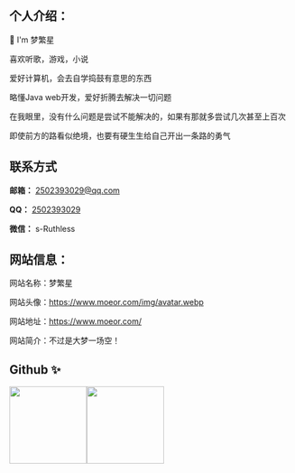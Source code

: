 ## 个人介绍：

💖 I'm 梦繁星

喜欢听歌，游戏，小说

爱好计算机，会去自学捣鼓有意思的东西

略懂Java web开发，爱好折腾去解决一切问题

在我眼里，没有什么问题是尝试不能解决的，如果有那就多尝试几次甚至上百次

即使前方的路看似绝境，也要有硬生生给自己开出一条路的勇气

## 联系方式

**邮箱：** 2502393029@qq.com

**QQ：** <a target="_blank" href="http://wpa.qq.com/msgrd?v=3&uin=2502393029&site=qq&menu=yes">2502393029<a>

**微信：** s-Ruthless

## 网站信息：

网站名称：梦繁星

网站头像：https://www.moeor.com/img/avatar.webp

网站地址：https://www.moeor.com/

网站简介：不过是大梦一场空！

## Github ✨

<img height="137px" src="https://github-readme-stats.vercel.app/api?username=s-Ruthless&hide_title=true&hide_border=true&show_icons=true&include_all_commits=true&line_height=21&bg_color=0,EC6C6C,FFD479,FFFC79,73FA79&theme=graywhite&locale=cn"/><img height="137px" src="https://github-readme-stats.vercel.app/api/top-langs/?username=s-Ruthless&hide_title=true&hide_border=true&layout=compact&bg_color=0,73FA79,73FDFF,D783FF&theme=graywhite&locale=cn" />
